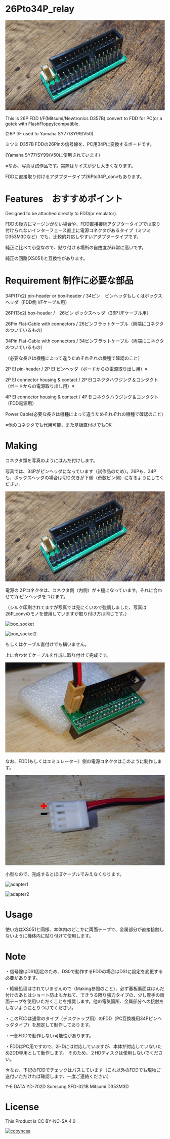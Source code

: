 # 26Pto34P_relay

![product26_1_1](https://github.com/marucome09/26Pto34P_relay/blob/master/product26_1_1.JPG )

This is 26P FDD I/F(Mitsumi/Newtronics D357B) convert to FDD for PC(or a gotek with FlashFloppy)compatible.

(26P I/F used to Yamaha SY77/SY99/V50)

ミツミ D357B FDDの26Pinの信号線を、PC用34Pに変換するボードです。

(Yamaha SY77/SY99/V50に使用されています)


※なお、写真は試作品です。実際はサイズが少し大きくなります。

FDDに直接取り付けるアダプタータイプ26Pto34P_convもあります。

# Features　おすすめポイント

Designed to be attached directly to FDD(or emulator).

FDDの後方にマージンがない場合や、FDD直接接続アダプタータイプでは取り付けられないインターフェース直上に電源コネクタがあるタイプ（ミツミD353M3Dなど）でも、比較的対応しやすいアダプタータイプです。

純正に比べて小型なので、貼り付ける場所の自由度が非常に高いです。

純正の回路(XS051)と互換性があります。



# Requirement 制作に必要な部品

34P(17x2) pin-header or box-header  / 34ピン　ピンヘッダもしくはボックスヘッダ（FDD側 I/Fケーブル用）

26P(13x2) box-header /　26ピン ボックスヘッダ（26P I/Fケーブル用）

26Pin Flat-Cable with connectors / 26ピンフラットケーブル（両端にコネクタのついているもの）

34Pin Flat-Cable with connectors / 34ピンフラットケーブル（両端にコネクタのついているもの）

（必要な長さは機種によって違うためそれぞれの機種で確認のこと）

2P EI pin-header / 2P EI ピンヘッダ（ボードからの電源取り出し用）※

2P EI connector housing & contact / 2P EIコネクタハウジング＆コンタクト（ボードからの電源取り出し用）※

4P EI connector housing & contact / 4P EIコネクタハウジング＆コンタクト（FDD電源用）

Power Cable(必要な長さは機種によって違うためそれぞれの機種で確認のこと)

※他のコネクタでも代用可能、また基板直付けでもOK


# Making

コネクタ類を写真のようにはんだ付けします。

写真では、34Pがピンヘッダになっています（試作品のため）。26Pも、34Pも、ボックスヘッダの場合は切り欠きが下側（奇数ピン側）になるようにしてください。

![solder1](https://github.com/marucome09/26Pto34P_relay/blob/master/product26_1_1.JPG)


電源の２Pコネクタは、コネクタ側（内側）が＋極になっています。それに合わせて2pピンヘッダをつけます。

（シルク印刷されてますが写真では見にくいので強調しました、写真は26P_convのモノを使用していますが取り付け方は同じです。）

![box_socket](https://github.com/marucome09/26Pto34P_relay/blob/master/box_socket.JPG )

![box_socket2](https://github.com/marucome09/26Pto34P_relay/blob/master/box_socket2.JPG )

もしくはケーブル直付けでも構いません。

上に合わせてケーブルを作成し取り付けて完成です。

![power_conn](https://github.com/marucome09/26Pto34P_relay/blob/master/power_conn.jpg )

なお、FDD(もしくはエミュレーター）側の電源コネクタはこのように制作します。

![fddpower](https://github.com/marucome09/26Pto34P_relay/blob/master/FDD_power.jpg )

小型なので、完成するとほぼケーブルでみえなくなります。

![adapter1](https://github.com/marucome09/26Pto34P_relay/blob/master/adapter1.JPG )

![adapter2](https://github.com/marucome09/26Pto34P_relay/blob/master/adapter2.JPG )

# Usage

使い方はXS051と同様、本体内のどこかに両面テープで、金属部分が直接接触しないように機体内に貼り付けて使用します。


# Note

・信号線はDS1固定のため、DS0で動作するFDDの場合はDS1に設定を変更する必要があります。

・絶縁処理はされていませんので（Making参照のこと）、必ず基板裏面ははんだ付けのあとはショート防止もかねて、できうる限り強力タイプの、少し厚手の両面テープを使用いただくことを推奨します。他の電気箇所、金属部分への接触をしないようにとりつけてください。

・このFDDは通常のタイプ（デスクトップ用）のFDD（PC互換機用34Pピンヘッダタイプ）を想定して制作してあります。

・一部FDDで動作しない可能性があります。

・FDDはPC用ですので、2HDには対応していますが、本体が対応していないため2DD専用として動作します。
そのため、２HDディスクは使用しないでください。

☆なお、下記のFDDでチェックはパスしています（これ以外のFDDでも現物ご送付いただければ確認します、一度ご連絡ください）

Y-E DATA YD-702D
Sumsung SFD-321B
Mitsumi D353M3D


# License

This Product is CC BY-NC-SA 4.0

[![ccbyncsa](https://komtmt.files.wordpress.com/2015/04/by-nc-sa.png?w=150&h=52)](https://creativecommons.org/licenses/by-nc-sa/4.0/deed.ja) 




